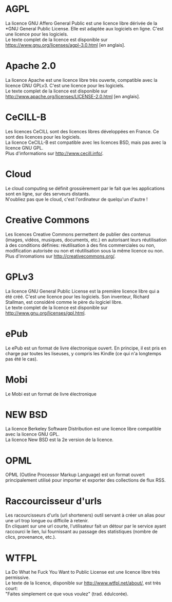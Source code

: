 # AGPL
La licence GNU Affero General Public est une licence libre dérivée de la *GNU General Public License. Elle est adaptée aux logiciels en ligne. C'est une licence pour les logiciels.   
Le texte complet de la licence est disponible sur https://www.gnu.org/licenses/agpl-3.0.html [en anglais].   

# Apache 2.0
La licence Apache est une licence libre très ouverte, compatible avec la licence GNU GPLv3. C'est une licence pour les logiciels.   
Le texte complet de la licence est disponible sur http://www.apache.org/licenses/LICENSE-2.0.html [en anglais].   

# CeCILL-B
Les licences CeCILL sont des licences libres développées en France. Ce sont des licences pour les logiciels.   
La licence CeCILL-B est compatible avec les licences BSD, mais pas avec la licence GNU GPL.   
Plus d'informations sur http://www.cecill.info/.

# Cloud
Le cloud computing se définit grossièrement par le fait que les applications sont en ligne, sur des serveurs distants.   
N'oubliez pas que le cloud, c'est l'ordinateur de quelqu'un d'autre !

# Creative Commons
Les licences Creative Commons permettent de publier des contenus (images, vidéos, musiques, documents, etc.) en autorisant leurs réutilisation à des conditions définies: réutilisation à des fins commerciales ou non, modification autorisée ou non et réutilisation sous la même licence ou non.   
Plus d'inromations sur http://creativecommons.org/.

# GPLv3
La licence GNU General Public License est la première licence libre qui a été créé. C'est une licence pour les logiciels. Son inventeur, Richard Stallman, est considéré comme le père du logiciel libre.   
Le texte complet de la licence est disponible sur http://www.gnu.org/licenses/gpl.html.   

# ePub
Le ePub est un format de livre électronique ouvert. En principe, il est pris en charge par toutes les liseuses, y compris les Kindle (ce qui n'a longtemps pas été le cas).   

# Mobi
Le Mobi est un format de livre électronique

# NEW BSD
La licence Berkeley Software Distribution est une licence libre compatible avec la licence GNU GPL.   
La licence New BSD est la 2e version de la licence.

# OPML
OPML (Outline Processor Markup Language) est un format ouvert principalement utilisé pour importer et exporter des collections de flux RSS.   

# Raccourcisseur d'urls
Les racourcisseurs d'urls (url shorteners) outil servant à créer un alias pour une url trop longue ou difficile à retenir.   
En cliquant sur une url courte, l'utilisateur fait un détour par le service ayant raccourci le lien, lui fournissant au passage des statistiques (nombre de clics, provenance, etc.).

# WTFPL
La Do What he Fuck You Want to Public License est une licence libre très permissive.   
Le texte de la licence, disponible sur http://www.wtfpl.net/about/, est très court:   
"Faites simplement ce que vous voulez" (trad. édulcorée).   
